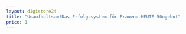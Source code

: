 ```yaml
---
layout: digistore24
title: "Unaufhaltsam!Das Erfolgssystem für Frauen: HEUTE 50ngebot"
price: 1
---
```

